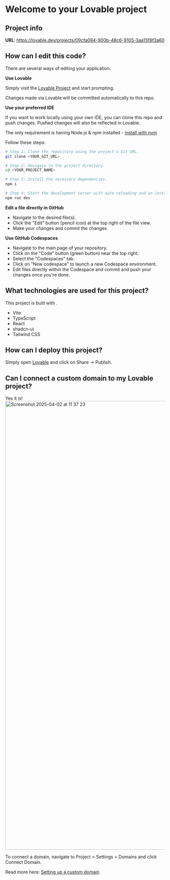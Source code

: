 # Welcome to your Lovable project

## Project info

**URL**: https://lovable.dev/projects/09cfa084-900b-48c6-9105-3aa15f8f3a60

## How can I edit this code?

There are several ways of editing your application.

**Use Lovable**

Simply visit the [Lovable Project](https://lovable.dev/projects/09cfa084-900b-48c6-9105-3aa15f8f3a60) and start prompting.

Changes made via Lovable will be committed automatically to this repo.

**Use your preferred IDE**

If you want to work locally using your own IDE, you can clone this repo and push changes. Pushed changes will also be reflected in Lovable.

The only requirement is having Node.js & npm installed - [install with nvm](https://github.com/nvm-sh/nvm#installing-and-updating)

Follow these steps:

```sh
# Step 1: Clone the repository using the project's Git URL.
git clone <YOUR_GIT_URL>

# Step 2: Navigate to the project directory.
cd <YOUR_PROJECT_NAME>

# Step 3: Install the necessary dependencies.
npm i

# Step 4: Start the development server with auto-reloading and an instant preview.
npm run dev
```

**Edit a file directly in GitHub**

- Navigate to the desired file(s).
- Click the "Edit" button (pencil icon) at the top right of the file view.
- Make your changes and commit the changes.

**Use GitHub Codespaces**

- Navigate to the main page of your repository.
- Click on the "Code" button (green button) near the top right.
- Select the "Codespaces" tab.
- Click on "New codespace" to launch a new Codespace environment.
- Edit files directly within the Codespace and commit and push your changes once you're done.

## What technologies are used for this project?

This project is built with .

- Vite
- TypeScript
- React
- shadcn-ui
- Tailwind CSS

## How can I deploy this project?

Simply open [Lovable](https://lovable.dev/projects/09cfa084-900b-48c6-9105-3aa15f8f3a60) and click on Share -> Publish.

## Can I connect a custom domain to my Lovable project?

Yes it is!
<img width="1417" alt="Screenshot 2025-04-02 at 11 37 23" src="https://github.com/user-attachments/assets/18e66c95-89ce-4535-a558-9c5b933556ae" />



To connect a domain, navigate to Project > Settings > Domains and click Connect Domain.



Read more here: [Setting up a custom domain](https://docs.lovable.dev/tips-tricks/custom-domain#step-by-step-guide)
